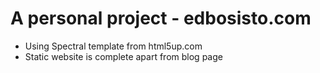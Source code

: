 # A personal project - edbosisto.com

- Using Spectral template from html5up.com
- Static website is complete apart from blog page
